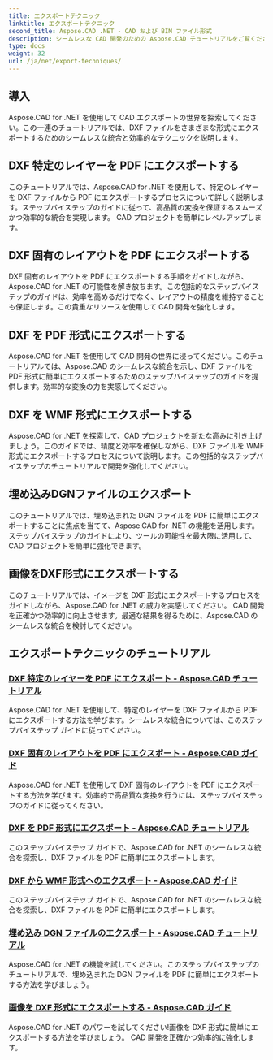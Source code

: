```yaml
---
title: エクスポートテクニック
linktitle: エクスポートテクニック
second_title: Aspose.CAD .NET - CAD および BIM ファイル形式
description: シームレスな CAD 開発のための Aspose.CAD チュートリアルをご覧ください。 DXF ファイルをさまざまな形式に簡単にエクスポートする効率的なテクニックを学びます。
type: docs
weight: 32
url: /ja/net/export-techniques/
---
```



## 導入

Aspose.CAD for .NET を使用して CAD エクスポートの世界を探索してください。この一連のチュートリアルでは、DXF ファイルをさまざまな形式にエクスポートするためのシームレスな統合と効率的なテクニックを説明します。

## DXF 特定のレイヤーを PDF にエクスポートする

このチュートリアルでは、Aspose.CAD for .NET を使用して、特定のレイヤーを DXF ファイルから PDF にエクスポートするプロセスについて詳しく説明します。ステップバイステップのガイドに従って、高品質の変換を保証するスムーズかつ効率的な統合を実現します。 CAD プロジェクトを簡単にレベルアップします。

## DXF 固有のレイアウトを PDF にエクスポートする

DXF 固有のレイアウトを PDF にエクスポートする手順をガイドしながら、Aspose.CAD for .NET の可能性を解き放ちます。この包括的なステップバイステップのガイドは、効率を高めるだけでなく、レイアウトの精度を維持することも保証します。この貴重なリソースを使用して CAD 開発を強化します。

## DXF を PDF 形式にエクスポートする

Aspose.CAD for .NET を使用して CAD 開発の世界に浸ってください。このチュートリアルでは、Aspose.CAD のシームレスな統合を示し、DXF ファイルを PDF 形式に簡単にエクスポートするためのステップバイステップのガイドを提供します。効率的な変換の力を実感してください。

## DXF を WMF 形式にエクスポートする

Aspose.CAD for .NET を探索して、CAD プロジェクトを新たな高みに引き上げましょう。このガイドでは、精度と効率を確保しながら、DXF ファイルを WMF 形式にエクスポートするプロセスについて説明します。この包括的なステップバイステップのチュートリアルで開発を強化してください。

## 埋め込みDGNファイルのエクスポート

このチュートリアルでは、埋め込まれた DGN ファイルを PDF に簡単にエクスポートすることに焦点を当てて、Aspose.CAD for .NET の機能を活用します。ステップバイステップのガイドにより、ツールの可能性を最大限に活用して、CAD プロジェクトを簡単に強化できます。

## 画像をDXF形式にエクスポートする

このチュートリアルでは、イメージを DXF 形式にエクスポートするプロセスをガイドしながら、Aspose.CAD for .NET の威力を実感してください。 CAD 開発を正確かつ効率的に向上させます。最適な結果を得るために、Aspose.CAD のシームレスな統合を検討してください。
## エクスポートテクニックのチュートリアル
### [DXF 特定のレイヤーを PDF にエクスポート - Aspose.CAD チュートリアル](./exporting-dxf-specific-layer-to-pdf/)
Aspose.CAD for .NET を使用して、特定のレイヤーを DXF ファイルから PDF にエクスポートする方法を学びます。シームレスな統合については、このステップバイステップ ガイドに従ってください。
### [DXF 固有のレイアウトを PDF にエクスポート - Aspose.CAD ガイド](./exporting-dxf-specific-layout-to-pdf/)
Aspose.CAD for .NET を使用して DXF 固有のレイアウトを PDF にエクスポートする方法を学びます。効率的で高品質な変換を行うには、ステップバイステップのガイドに従ってください。
### [DXF を PDF 形式にエクスポート - Aspose.CAD チュートリアル](./exporting-dxf-to-pdf-format/)
このステップバイステップ ガイドで、Aspose.CAD for .NET のシームレスな統合を探索し、DXF ファイルを PDF に簡単にエクスポートします。
### [DXF から WMF 形式へのエクスポート - Aspose.CAD ガイド](./exporting-dxf-to-wmf-format/)
このステップバイステップ ガイドで、Aspose.CAD for .NET のシームレスな統合を探索し、DXF ファイルを PDF に簡単にエクスポートします。
### [埋め込み DGN ファイルのエクスポート - Aspose.CAD チュートリアル](./exporting-embedded-dgn-files/)
Aspose.CAD for .NET の機能を試してください。このステップバイステップのチュートリアルで、埋め込まれた DGN ファイルを PDF に簡単にエクスポートする方法を学びましょう。
### [画像を DXF 形式にエクスポートする - Aspose.CAD ガイド](./exporting-images-to-dxf-format/)
Aspose.CAD for .NET のパワーを試してください!画像を DXF 形式に簡単にエクスポートする方法を学びましょう。 CAD 開発を正確かつ効率的に強化します。